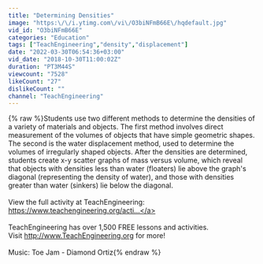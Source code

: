 ```yaml
---
title: "Determining Densities"
image: "https:\/\/i.ytimg.com\/vi\/O3biNFmB66E\/hqdefault.jpg"
vid_id: "O3biNFmB66E"
categories: "Education"
tags: ["TeachEngineering","density","displacement"]
date: "2022-03-30T06:54:36+03:00"
vid_date: "2018-10-30T11:00:02Z"
duration: "PT3M44S"
viewcount: "7528"
likeCount: "27"
dislikeCount: ""
channel: "TeachEngineering"
---
```

{% raw %}Students use two different methods to determine the densities of a variety of materials and objects. The first method involves direct measurement of the volumes of objects that have simple geometric shapes. The second is the water displacement method, used to determine the volumes of irregularly shaped objects. After the densities are determined, students create x-y scatter graphs of mass versus volume, which reveal that objects with densities less than water (floaters) lie above the graph's diagonal (representing the density of water), and those with densities greater than water (sinkers) lie below the diagonal.<br /><br />View the full activity at TeachEngineering: <br /><a rel="nofollow" target="blank" href="https://www.teachengineering.org/acti...">https://www.teachengineering.org/acti...</a><br /><br />TeachEngineering has over 1,500 FREE lessons and activities. <br />Visit <a rel="nofollow" target="blank" href="http://www.TeachEngineering.org">http://www.TeachEngineering.org</a> for more!<br /><br />Music: Toe Jam - Diamond Ortiz{% endraw %}
